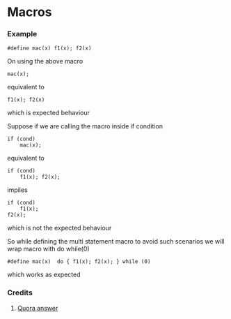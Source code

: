 # Macros

### Example

```
#define mac(x) f1(x); f2(x)
```

On using the above macro
```
mac(x);
```
equivalent to
```
f1(x); f2(x)
```
which is expected behaviour


Suppose if we are calling the macro inside if condition
```
if (cond)
    mac(x);
```
equivalent to
```
if (cond)
    f1(x); f2(x);
```
impiles
```
if (cond)
    f1(x);
f2(x);
```
which is not the expected behaviour

So while defining the multi statement macro to avoid such scenarios we will wrap macro with do while(0)

```
#define mac(x)  do { f1(x); f2(x); } while (0)
```

which works as expected

### Credits
1. [Quora answer](https://www.quora.com/What-is-the-purpose-of-using-do-while-0-in-macros/answer/Robert-Love-1?srid=3snW)